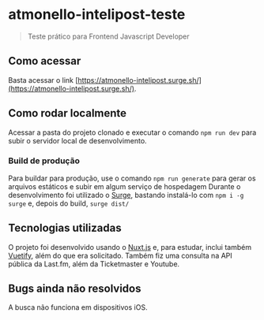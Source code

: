 # atmonello-intelipost-teste

> Teste prático para Frontend Javascript Developer

## Como acessar

Basta acessar o link [https://atmonello-intelipost.surge.sh/](https://atmonello-intelipost.surge.sh/).

## Como rodar localmente

Acessar a pasta do projeto clonado e executar o comando `npm run dev` para subir o servidor local de desenvolvimento. 

### Build de produção

Para buildar para produção, use o comando `npm run generate` para gerar os arquivos estáticos e subir em algum serviço de hospedagem
Durante o desenvolvimento foi utilizado o [Surge](https://surge.sh/), bastando instalá-lo com `npm i -g surge` e, depois do build, `surge dist/`

## Tecnologias utilizadas

O projeto foi desenvolvido usando o [Nuxt.js](https://nuxtjs.org) e, para estudar, inclui também [Vuetify](https://vuetifyjs.com), além do que era solicitado. Também fiz uma consulta na API pública da Last.fm, além da Ticketmaster e Youtube.

## Bugs ainda não resolvidos

A busca não funciona em dispositivos iOS. 
